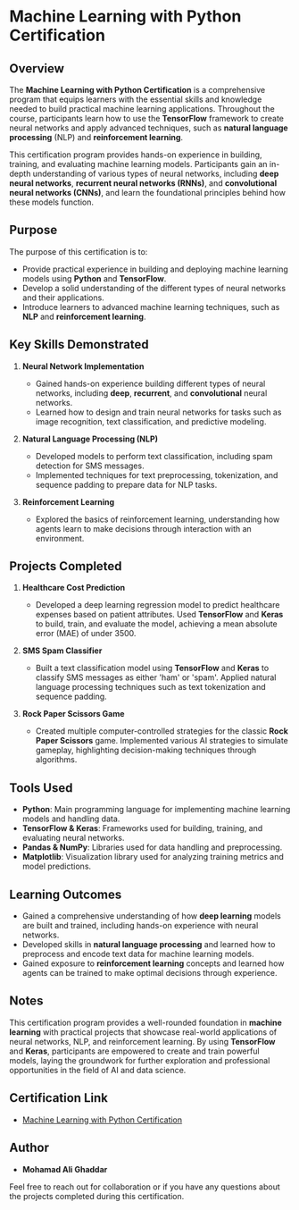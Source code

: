 # Machine Learning with Python Certification

## Overview
The **Machine Learning with Python Certification** is a comprehensive program that equips learners with the essential skills and knowledge needed to build practical machine learning applications. Throughout the course, participants learn how to use the **TensorFlow** framework to create neural networks and apply advanced techniques, such as **natural language processing** (NLP) and **reinforcement learning**.

This certification program provides hands-on experience in building, training, and evaluating machine learning models. Participants gain an in-depth understanding of various types of neural networks, including **deep neural networks**, **recurrent neural networks (RNNs)**, and **convolutional neural networks (CNNs)**, and learn the foundational principles behind how these models function.

## Purpose
The purpose of this certification is to:

- Provide practical experience in building and deploying machine learning models using **Python** and **TensorFlow**.
- Develop a solid understanding of the different types of neural networks and their applications.
- Introduce learners to advanced machine learning techniques, such as **NLP** and **reinforcement learning**.

## Key Skills Demonstrated
1. **Neural Network Implementation**
   - Gained hands-on experience building different types of neural networks, including **deep**, **recurrent**, and **convolutional** neural networks.
   - Learned how to design and train neural networks for tasks such as image recognition, text classification, and predictive modeling.

2. **Natural Language Processing (NLP)**
   - Developed models to perform text classification, including spam detection for SMS messages.
   - Implemented techniques for text preprocessing, tokenization, and sequence padding to prepare data for NLP tasks.

3. **Reinforcement Learning**
   - Explored the basics of reinforcement learning, understanding how agents learn to make decisions through interaction with an environment.

## Projects Completed
1. **Healthcare Cost Prediction**
   - Developed a deep learning regression model to predict healthcare expenses based on patient attributes. Used **TensorFlow** and **Keras** to build, train, and evaluate the model, achieving a mean absolute error (MAE) of under 3500.

2. **SMS Spam Classifier**
   - Built a text classification model using **TensorFlow** and **Keras** to classify SMS messages as either 'ham' or 'spam'. Applied natural language processing techniques such as text tokenization and sequence padding.

3. **Rock Paper Scissors Game**
   - Created multiple computer-controlled strategies for the classic **Rock Paper Scissors** game. Implemented various AI strategies to simulate gameplay, highlighting decision-making techniques through algorithms.

## Tools Used
- **Python**: Main programming language for implementing machine learning models and handling data.
- **TensorFlow & Keras**: Frameworks used for building, training, and evaluating neural networks.
- **Pandas & NumPy**: Libraries used for data handling and preprocessing.
- **Matplotlib**: Visualization library used for analyzing training metrics and model predictions.

## Learning Outcomes
- Gained a comprehensive understanding of how **deep learning** models are built and trained, including hands-on experience with neural networks.
- Developed skills in **natural language processing** and learned how to preprocess and encode text data for machine learning models.
- Gained exposure to **reinforcement learning** concepts and learned how agents can be trained to make optimal decisions through experience.

## Notes
This certification program provides a well-rounded foundation in **machine learning** with practical projects that showcase real-world applications of neural networks, NLP, and reinforcement learning. By using **TensorFlow** and **Keras**, participants are empowered to create and train powerful models, laying the groundwork for further exploration and professional opportunities in the field of AI and data science.

## Certification Link
- [Machine Learning with Python Certification](https://www.freecodecamp.org/certification/Reykkr/machine-learning-with-python-v7)

## Author
- **Mohamad Ali Ghaddar**

Feel free to reach out for collaboration or if you have any questions about the projects completed during this certification.
